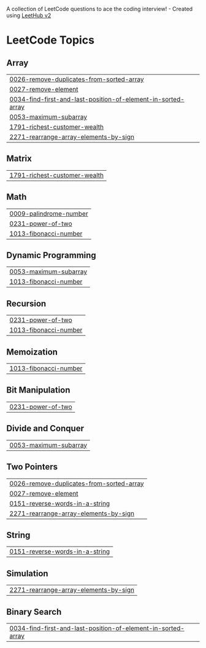A collection of LeetCode questions to ace the coding interview! - Created using [LeetHub v2](https://github.com/arunbhardwaj/LeetHub-2.0)
<!---LeetCode Topics Start-->
# LeetCode Topics
## Array
|  |
| ------- |
| [0026-remove-duplicates-from-sorted-array](https://github.com/sohailahamed008/Leetcode/tree/master/0026-remove-duplicates-from-sorted-array) |
| [0027-remove-element](https://github.com/sohailahamed008/Leetcode/tree/master/0027-remove-element) |
| [0034-find-first-and-last-position-of-element-in-sorted-array](https://github.com/sohailahamed008/Leetcode/tree/master/0034-find-first-and-last-position-of-element-in-sorted-array) |
| [0053-maximum-subarray](https://github.com/sohailahamed008/Leetcode/tree/master/0053-maximum-subarray) |
| [1791-richest-customer-wealth](https://github.com/sohailahamed008/Leetcode/tree/master/1791-richest-customer-wealth) |
| [2271-rearrange-array-elements-by-sign](https://github.com/sohailahamed008/Leetcode/tree/master/2271-rearrange-array-elements-by-sign) |
## Matrix
|  |
| ------- |
| [1791-richest-customer-wealth](https://github.com/sohailahamed008/Leetcode/tree/master/1791-richest-customer-wealth) |
## Math
|  |
| ------- |
| [0009-palindrome-number](https://github.com/sohailahamed008/Leetcode/tree/master/0009-palindrome-number) |
| [0231-power-of-two](https://github.com/sohailahamed008/Leetcode/tree/master/0231-power-of-two) |
| [1013-fibonacci-number](https://github.com/sohailahamed008/Leetcode/tree/master/1013-fibonacci-number) |
## Dynamic Programming
|  |
| ------- |
| [0053-maximum-subarray](https://github.com/sohailahamed008/Leetcode/tree/master/0053-maximum-subarray) |
| [1013-fibonacci-number](https://github.com/sohailahamed008/Leetcode/tree/master/1013-fibonacci-number) |
## Recursion
|  |
| ------- |
| [0231-power-of-two](https://github.com/sohailahamed008/Leetcode/tree/master/0231-power-of-two) |
| [1013-fibonacci-number](https://github.com/sohailahamed008/Leetcode/tree/master/1013-fibonacci-number) |
## Memoization
|  |
| ------- |
| [1013-fibonacci-number](https://github.com/sohailahamed008/Leetcode/tree/master/1013-fibonacci-number) |
## Bit Manipulation
|  |
| ------- |
| [0231-power-of-two](https://github.com/sohailahamed008/Leetcode/tree/master/0231-power-of-two) |
## Divide and Conquer
|  |
| ------- |
| [0053-maximum-subarray](https://github.com/sohailahamed008/Leetcode/tree/master/0053-maximum-subarray) |
## Two Pointers
|  |
| ------- |
| [0026-remove-duplicates-from-sorted-array](https://github.com/sohailahamed008/Leetcode/tree/master/0026-remove-duplicates-from-sorted-array) |
| [0027-remove-element](https://github.com/sohailahamed008/Leetcode/tree/master/0027-remove-element) |
| [0151-reverse-words-in-a-string](https://github.com/sohailahamed008/Leetcode/tree/master/0151-reverse-words-in-a-string) |
| [2271-rearrange-array-elements-by-sign](https://github.com/sohailahamed008/Leetcode/tree/master/2271-rearrange-array-elements-by-sign) |
## String
|  |
| ------- |
| [0151-reverse-words-in-a-string](https://github.com/sohailahamed008/Leetcode/tree/master/0151-reverse-words-in-a-string) |
## Simulation
|  |
| ------- |
| [2271-rearrange-array-elements-by-sign](https://github.com/sohailahamed008/Leetcode/tree/master/2271-rearrange-array-elements-by-sign) |
## Binary Search
|  |
| ------- |
| [0034-find-first-and-last-position-of-element-in-sorted-array](https://github.com/sohailahamed008/Leetcode/tree/master/0034-find-first-and-last-position-of-element-in-sorted-array) |
<!---LeetCode Topics End-->